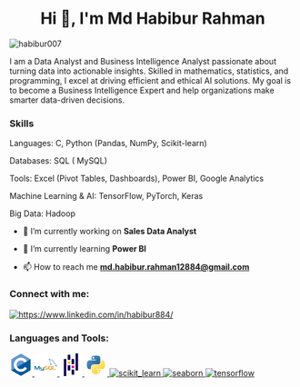 <h1 align="center">Hi 👋, I'm Md Habibur Rahman</h1>
<p align="left"> <img src="https://komarev.com/ghpvc/?username=habibur007&label=Profile%20views&color=0e75b6&style=flat" alt="habibur007" /> </p>

I am a Data Analyst and Business Intelligence Analyst passionate about turning data into actionable insights. Skilled in mathematics, statistics, and programming, I excel at driving efficient and ethical AI solutions. My goal is to become a Business Intelligence Expert and help organizations make smarter data-driven decisions.

<h3>Skills </h3>

Languages: C, Python (Pandas, NumPy, Scikit-learn)

Databases: SQL ( MySQL)

Tools: Excel (Pivot Tables, Dashboards), Power BI, Google Analytics

Machine Learning & AI: TensorFlow, PyTorch, Keras

Big Data: Hadoop


- 🔭 I’m currently working on **Sales Data Analyst**

- 🌱 I’m currently learning **Power BI**

- 📫 How to reach me **md.habibur.rahman12884@gmail.com**

<h3 align="left">Connect with me:</h3>
<p align="left">
<a href="https://linkedin.com/in/https://www.linkedin.com/in/habibur884/" target="blank"><img align="center" src="https://raw.githubusercontent.com/rahuldkjain/github-profile-readme-generator/master/src/images/icons/Social/linked-in-alt.svg" alt="https://www.linkedin.com/in/habibur884/" height="30" width="40" /></a>
</p>

<h3 align="left">Languages and Tools:</h3>
<p align="left"> <a href="https://www.cprogramming.com/" target="_blank" rel="noreferrer"> <img src="https://raw.githubusercontent.com/devicons/devicon/master/icons/c/c-original.svg" alt="c" width="40" height="40"/> </a> <a href="https://www.mysql.com/" target="_blank" rel="noreferrer"> <img src="https://raw.githubusercontent.com/devicons/devicon/master/icons/mysql/mysql-original-wordmark.svg" alt="mysql" width="40" height="40"/> </a> <a href="https://pandas.pydata.org/" target="_blank" rel="noreferrer"> <img src="https://raw.githubusercontent.com/devicons/devicon/2ae2a900d2f041da66e950e4d48052658d850630/icons/pandas/pandas-original.svg" alt="pandas" width="40" height="40"/> </a> <a href="https://www.python.org" target="_blank" rel="noreferrer"> <img src="https://raw.githubusercontent.com/devicons/devicon/master/icons/python/python-original.svg" alt="python" width="40" height="40"/> </a> <a href="https://scikit-learn.org/" target="_blank" rel="noreferrer"> <img src="https://upload.wikimedia.org/wikipedia/commons/0/05/Scikit_learn_logo_small.svg" alt="scikit_learn" width="40" height="40"/> </a> <a href="https://seaborn.pydata.org/" target="_blank" rel="noreferrer"> <img src="https://seaborn.pydata.org/_images/logo-mark-lightbg.svg" alt="seaborn" width="40" height="40"/> </a> <a href="https://www.tensorflow.org" target="_blank" rel="noreferrer"> <img src="https://www.vectorlogo.zone/logos/tensorflow/tensorflow-icon.svg" alt="tensorflow" width="40" height="40"/> </a> </p>
